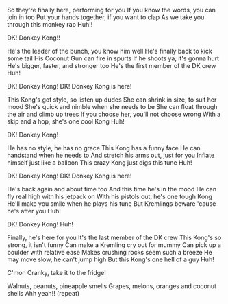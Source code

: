 So they're finally here, performing for you
If you know the words, you can join in too
Put your hands together, if you want to clap
As we take you through this monkey rap
Huh!!

DK! Donkey Kong!!

He's the leader of the bunch, you know him well
He's finally back to kick some tail
His Coconut Gun can fire in spurts
If he shoots ya, it's gonna hurt
He's bigger, faster, and stronger too
He's the first member of the DK crew
Huh!

DK! Donkey Kong!
DK! Donkey Kong is here!

This Kong's got style, so listen up dudes
She can shrink in size, to suit her mood
She's quick and nimble when she needs to be
She can float through the air and climb up trees
If you choose her, you'll not choose wrong
With a skip and a hop, she's one cool Kong
Huh!

DK! Donkey Kong!

He has no style, he has no grace
This Kong has a funny face
He can handstand when he needs to
And stretch his arms out, just for you
Inflate himself just like a balloon
This crazy Kong just digs this tune
Huh!

DK! Donkey Kong!
DK! Donkey Kong is here!

He's back again and about time too
And this time he's in the mood
He can fly real high with his jetpack on
With his pistols out, he's one tough Kong
He'll make you smile when he plays his tune
But Kremlings beware 'cause he's after you
Huh!

DK! Donkey Kong!
Huh!

Finally, he's here for you
It's the last member of the DK crew
This Kong's so strong, it isn't funny
Can make a Kremling cry out for mummy
Can pick up a boulder with relative ease
Makes crushing rocks seem such a breeze
He may move slow, he can't jump high
But this Kong's one hell of a guy
Huh!

C'mon Cranky, take it to the fridge!

Walnuts, peanuts, pineapple smells
Grapes, melons, oranges and coconut shells
Ahh yeah!!
(repeat)
